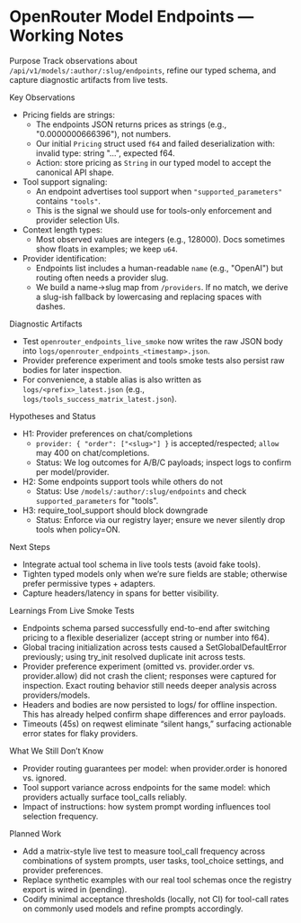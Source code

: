 # OpenRouter Model Endpoints — Working Notes

Purpose
Track observations about `/api/v1/models/:author/:slug/endpoints`, refine our typed schema, and capture diagnostic artifacts from live tests.

Key Observations
- Pricing fields are strings:
  - The endpoints JSON returns prices as strings (e.g., "0.0000000666396"), not numbers.
  - Our initial `Pricing` struct used `f64` and failed deserialization with: invalid type: string "…", expected f64.
  - Action: store pricing as `String` in our typed model to accept the canonical API shape.
- Tool support signaling:
  - An endpoint advertises tool support when `"supported_parameters"` contains `"tools"`.
  - This is the signal we should use for tools-only enforcement and provider selection UIs.
- Context length types:
  - Most observed values are integers (e.g., 128000). Docs sometimes show floats in examples; we keep `u64`.
- Provider identification:
  - Endpoints list includes a human-readable `name` (e.g., "OpenAI") but routing often needs a provider slug.
  - We build a name→slug map from `/providers`. If no match, we derive a slug-ish fallback by lowercasing and replacing spaces with dashes.

Diagnostic Artifacts
- Test `openrouter_endpoints_live_smoke` now writes the raw JSON body into `logs/openrouter_endpoints_<timestamp>.json`.
- Provider preference experiment and tools smoke tests also persist raw bodies for later inspection.
- For convenience, a stable alias is also written as `logs/<prefix>_latest.json` (e.g., `logs/tools_success_matrix_latest.json`).

Hypotheses and Status
- H1: Provider preferences on chat/completions
  - `provider: { "order": ["<slug>"] }` is accepted/respected; `allow` may 400 on chat/completions.
  - Status: We log outcomes for A/B/C payloads; inspect logs to confirm per model/provider.
- H2: Some endpoints support tools while others do not
  - Status: Use `/models/:author/:slug/endpoints` and check `supported_parameters` for "tools".
- H3: require_tool_support should block downgrade
  - Status: Enforce via our registry layer; ensure we never silently drop tools when policy=ON.

Next Steps
- Integrate actual tool schema in live tools tests (avoid fake tools).
- Tighten typed models only when we’re sure fields are stable; otherwise prefer permissive types + adapters.
- Capture headers/latency in spans for better visibility.

Learnings From Live Smoke Tests
- Endpoints schema parsed successfully end-to-end after switching pricing to a flexible deserializer (accept string or number into f64).
- Global tracing initialization across tests caused a SetGlobalDefaultError previously; using try_init resolved duplicate init across tests.
- Provider preference experiment (omitted vs. provider.order vs. provider.allow) did not crash the client; responses were captured for inspection. Exact routing behavior still needs deeper analysis across providers/models.
- Headers and bodies are now persisted to logs/ for offline inspection. This has already helped confirm shape differences and error payloads.
- Timeouts (45s) on reqwest eliminate “silent hangs,” surfacing actionable error states for flaky providers.

What We Still Don’t Know
- Provider routing guarantees per model: when provider.order is honored vs. ignored.
- Tool support variance across endpoints for the same model: which providers actually surface tool_calls reliably.
- Impact of instructions: how system prompt wording influences tool selection frequency.

Planned Work
- Add a matrix-style live test to measure tool_call frequency across combinations of system prompts, user tasks, tool_choice settings, and provider preferences.
- Replace synthetic examples with our real tool schemas once the registry export is wired in (pending).
- Codify minimal acceptance thresholds (locally, not CI) for tool-call rates on commonly used models and refine prompts accordingly.

